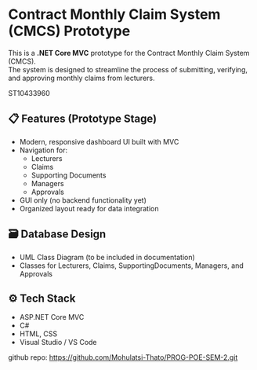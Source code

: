 # Contract Monthly Claim System (CMCS) Prototype

This is a **.NET Core MVC** prototype for the Contract Monthly Claim System (CMCS).  
The system is designed to streamline the process of submitting, verifying, and approving monthly claims from lecturers.

ST10433960

## 📋 Features (Prototype Stage)

- Modern, responsive dashboard UI built with MVC
- Navigation for:
  - Lecturers
  - Claims
  - Supporting Documents
  - Managers
  - Approvals
- GUI only (no backend functionality yet)
- Organized layout ready for data integration



## 🗃 Database Design

- UML Class Diagram (to be included in documentation)
- Classes for Lecturers, Claims, SupportingDocuments, Managers, and Approvals



## ⚙️ Tech Stack

- ASP.NET Core MVC
- C#
- HTML, CSS
- Visual Studio / VS Code

github repo: https://github.com/Mohulatsi-Thato/PROG-POE-SEM-2.git